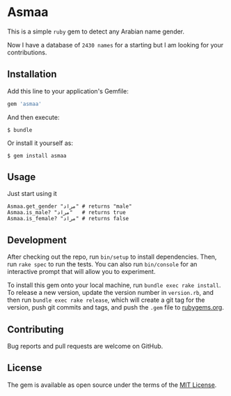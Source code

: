# Asmaa

This is a simple `ruby` gem to detect any Arabian name gender.

Now I have a database of `2430 names` for a starting but I am looking for your contributions.

## Installation

Add this line to your application's Gemfile:

```ruby
gem 'asmaa'
```

And then execute:

    $ bundle

Or install it yourself as:

    $ gem install asmaa

## Usage

Just start using it

    Asmaa.get_gender "مراد" # returns "male"
    Asmaa.is_male? "مراد"   # returns true
    Asmaa.is_female? "مراد" # returns false
    
## Development

After checking out the repo, run `bin/setup` to install dependencies. Then, run `rake spec` to run the tests. You can also run `bin/console` for an interactive prompt that will allow you to experiment.

To install this gem onto your local machine, run `bundle exec rake install`. To release a new version, update the version number in `version.rb`, and then run `bundle exec rake release`, which will create a git tag for the version, push git commits and tags, and push the `.gem` file to [rubygems.org](https://rubygems.org).

## Contributing

Bug reports and pull requests are welcome on GitHub.


## License

The gem is available as open source under the terms of the [MIT License](http://opensource.org/licenses/MIT).

